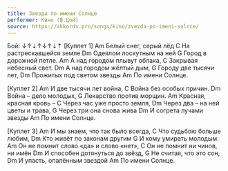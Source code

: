 ```yaml
---
title: Звезда по имени Солнце
performer: Кино (В.Цой)
source: https://akkords.pro/songs/kino/zvezda-po-imeni-solnce/
---
```


Бой: ↓↑⇣↑↓↑⇣⇡
[Куплет 1]
       Am
Белый снег, серый лёд
       C
На растрескавшейся земле
   Dm
Одеялом лоскутным на ней
G
Город в дорожной петле.
      Am
А над городом плывут облака,
     C
Закрывая небесный свет.
      Dm
А над городом жёлтый дым,
G
Городу две тысячи лет,
Dm
Прожитых под светом звезды
         Am
По имени Солнце.


[Куплет 2]
      Am
И две тысячи лет война,
   C
Война без особых причин.
   Dm
Война – дело молодых,
  G
Лекарство против морщин.
Am
Красная, красная кровь –
      C
Через час уже просто земля,
      Dm
Через два – на ней цветы и трава,
      G
Через три она снова жива
     Dm
И согрета лучами звезды
         Am
По имени Солнце.


[Куплет 3]
     Am
И мы знаем, что так было всегда,
        C
Что судьбою больше любим,
      Dm
Кто живёт по законам другим
    G
И кому умирать молодым.
      Am
Он не помнит слово «да» и слово «нет»,
      C
Он не помнит ни чинов, ни имён
     Dm
И способен дотянуться до звёзд,
      G
Не считая, что это сон,
   Dm
И упасть, опалённым звездой
         Am
По имени Солнце.